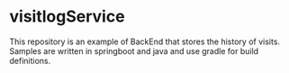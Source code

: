 # visitlogService

This repository is an example of BackEnd that stores the history of visits.
Samples are written in springboot and java and use gradle for build definitions.
